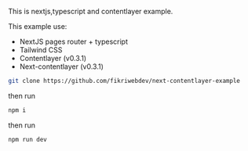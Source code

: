 This is nextjs,typescript and contentlayer example.

This example use:
- NextJS pages router + typescript
- Tailwind CSS
- Contentlayer (v0.3.1)
- Next-contentlayer (v0.3.1)

```bash
git clone https://github.com/fikriwebdev/next-contentlayer-example
```

then run

```bash
npm i
```

then run

```bash
npm run dev
```
